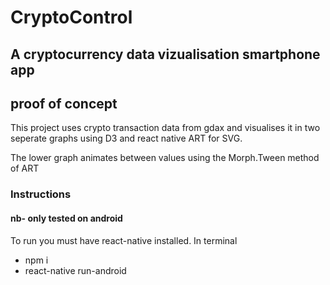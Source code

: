 # CryptoControl #

## A cryptocurrency data vizualisation smartphone app ##

## proof of concept ##

This project uses crypto transaction data from gdax and visualises it in two seperate graphs using D3 and react native ART for SVG.

The lower graph animates between values using the Morph.Tween method of ART


### Instructions ###

#### nb- only tested on android ####

To run you must have react-native installed.
In terminal
- npm i
- react-native run-android
